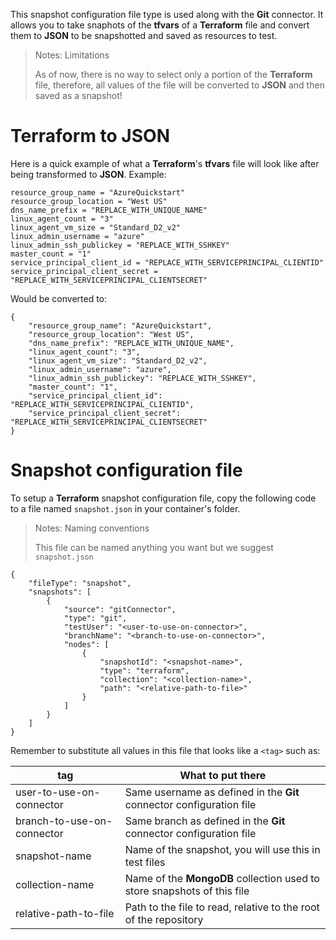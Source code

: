 This snapshot configuration file type is used along with the **Git** connector. It allows you to take snaphots of the **tfvars** of a **Terraform** file and convert them to **JSON** to be snapshotted and saved as resources to test.

> <NoteTitle>Notes: Limitations</NoteTitle>
>
> As of now, there is no way to select only a portion of the **Terraform** file, therefore, all values of the file will be converted to **JSON** and then saved as a snapshot!

# Terraform to JSON

Here is a quick example of what a **Terraform**'s **tfvars** file will look like after being transformed to **JSON**. Example:

    resource_group_name = "AzureQuickstart"
    resource_group_location = "West US"
    dns_name_prefix = "REPLACE_WITH_UNIQUE_NAME"
    linux_agent_count = "3"
    linux_agent_vm_size = "Standard_D2_v2"
    linux_admin_username = "azure"
    linux_admin_ssh_publickey = "REPLACE_WITH_SSHKEY"
    master_count = "1"
    service_principal_client_id = "REPLACE_WITH_SERVICEPRINCIPAL_CLIENTID"
    service_principal_client_secret = "REPLACE_WITH_SERVICEPRINCIPAL_CLIENTSECRET"

Would be converted to:

    {
        "resource_group_name": "AzureQuickstart",
        "resource_group_location": "West US",
        "dns_name_prefix": "REPLACE_WITH_UNIQUE_NAME",
        "linux_agent_count": "3",
        "linux_agent_vm_size": "Standard_D2_v2",
        "linux_admin_username": "azure",
        "linux_admin_ssh_publickey": "REPLACE_WITH_SSHKEY",
        "master_count": "1",
        "service_principal_client_id": "REPLACE_WITH_SERVICEPRINCIPAL_CLIENTID",
        "service_principal_client_secret": "REPLACE_WITH_SERVICEPRINCIPAL_CLIENTSECRET"
    }

# Snapshot configuration file

To setup a **Terraform** snapshot configuration file, copy the following code to a file named `snapshot.json` in your container's folder.

> <NoteTitle>Notes: Naming conventions</NoteTitle>
>
> This file can be named anything you want but we suggest `snapshot.json`

    {
        "fileType": "snapshot",
        "snapshots": [
            {
                "source": "gitConnector",
                "type": "git",
                "testUser": "<user-to-use-on-connector>",
                "branchName": "<branch-to-use-on-connector>",
                "nodes": [
                    {
                        "snapshotId": "<snapshot-name>",
                        "type": "terraform",
                        "collection": "<collection-name>",
                        "path": "<relative-path-to-file>"
                    }
                ]
            }
        ]
    }

Remember to substitute all values in this file that looks like a `<tag>` such as:

| tag | What to put there |
|-----|-------------------|
| user-to-use-on-connector | Same username as defined in the **Git** connector configuration file |
| branch-to-use-on-connector | Same branch as defined in the **Git** connector configuration file |
| snapshot-name | Name of the snapshot, you will use this in test files |
| collection-name | Name of the **MongoDB** collection used to store snapshots of this file |
| relative-path-to-file | Path to the file to read, relative to the root of the repository |